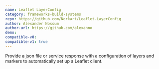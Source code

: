 ```yaml
---
name: Leaflet LayerConfig
category: frameworks-build-systems
repo: https://github.com/Norkart/Leaflet-LayerConfig
author: Alexander Nossum
author-url: https://github.com/alexanno
demo: 
compatible-v0:
compatible-v1: true
---
```


Provide a json file or service response with a configuration of layers and markers to automatically set up a Leaflet client.
